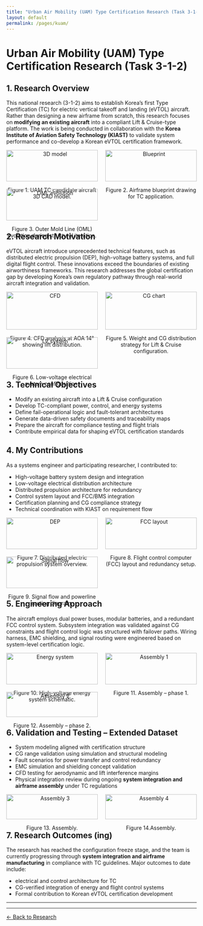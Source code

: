 ```yaml
---
title: "Urban Air Mobility (UAM) Type Certification Research (Task 3-1-2)"
layout: default
permalink: /pages/kuam/
---
```


<h1> Urban Air Mobility (UAM) Type Certification Research (Task 3-1-2) </h1>

## 1. Research Overview  
This national research (3-1-2) aims to establish Korea’s first Type Certification (TC) for electric vertical takeoff and landing (eVTOL) aircraft. Rather than designing a new airframe from scratch, this research focuses on **modifying an existing aircraft** into a compliant Lift & Cruise-type platform. The work is being conducted in collaboration with the **Korea Institute of Aviation Safety Technology (KIAST)** to validate system performance and co-develop a Korean eVTOL certification framework.

<div style="display: flex; flex-wrap: wrap; gap: 20px; justify-content: space-between;">
  <div style="flex: 0 0 calc(50% - 10px); text-align: center;">
    <img src="/assets/kuam/0.jpg" alt="3D model" style="width: 100%; max-height: 300px; object-fit: cover;">
    <p>Figure 1. UAM TC candidate aircraft 3D CAD model.</p>
  </div>
  <div style="flex: 0 0 calc(50% - 10px); text-align: center;">
    <img src="/assets/kuam/1.jpg" alt="Blueprint" style="width: 100%; max-height: 300px; object-fit: cover;">
    <p>Figure 2. Airframe blueprint drawing for TC application.</p>
  </div>
</div>

<div style="display: flex; flex-wrap: wrap; gap: 20px; justify-content: space-between; margin-top: 20px;">
  <div style="flex: 0 0 calc(50% - 10px); text-align: center;">
    <img src="/assets/kuam/2.jpg" alt="OML evolution" style="width: 100%; max-height: 300px; object-fit: cover;">
    <p>Figure 3. Outer Mold Line (OML) evolution during structural iteration.</p>
  </div>
</div>

## 2. Research Motivation  
eVTOL aircraft introduce unprecedented technical features, such as distributed electric propulsion (DEP), high-voltage battery systems, and full digital flight control. These innovations exceed the boundaries of existing airworthiness frameworks. This research addresses the global certification gap by developing Korea’s own regulatory pathway through real-world aircraft integration and validation.

<!-- 2nd Row -->
<div style="display: flex; flex-wrap: wrap; gap: 20px; justify-content: space-between;">
  <div style="flex: 0 0 calc(50% - 10px); text-align: center;">
    <img src="/assets/kuam/3.jpg" alt="CFD" style="width: 100%; max-height: 300px; object-fit: cover;">
    <p>Figure 4. CFD analysis at AOA 14° showing lift distribution.</p>
  </div>
  <div style="flex: 0 0 calc(50% - 10px); text-align: center;">
    <img src="/assets/kuam/4.jpg" alt="CG chart" style="width: 100%; max-height: 300px; object-fit: cover;">
    <p>Figure 5. Weight and CG distribution strategy for Lift & Cruise configuration.</p>
  </div>
</div>

<div style="display: flex; flex-wrap: wrap; gap: 20px; justify-content: space-between; margin-top: 20px;">
  <div style="flex: 0 0 calc(50% - 10px); text-align: center;">
    <img src="/assets/kuam/5.jpg" alt="LV system" style="width: 100%; max-height: 300px; object-fit: cover;">
    <p>Figure 6. Low-voltage electrical system configuration.</p>
  </div>
</div>

## 3. Technical Objectives  
- Modify an existing aircraft into a Lift & Cruise configuration  
- Develop TC-compliant power, control, and energy systems  
- Define fail-operational logic and fault-tolerant architectures  
- Generate data-driven safety documents and traceability maps  
- Prepare the aircraft for compliance testing and flight trials  
- Contribute empirical data for shaping eVTOL certification standards  

## 4. My Contributions  
As a systems engineer and participating researcher, I contributed to:
- High-voltage battery system design and integration  
- Low-voltage electrical distribution architecture  
- Distributed propulsion architecture for redundancy  
- Control system layout and FCC/BMS integration  
- Certification planning and CG compliance strategy  
- Technical coordination with KIAST on requirement flow  

<!-- 3rd Row -->
<div style="display: flex; flex-wrap: wrap; gap: 20px; justify-content: space-between;">
  <div style="flex: 0 0 calc(50% - 10px); text-align: center;">
    <img src="/assets/kuam/6.jpg" alt="DEP" style="width: 100%; max-height: 300px; object-fit: cover;">
    <p>Figure 7. Distributed electric propulsion system overview.</p>
  </div>
  <div style="flex: 0 0 calc(50% - 10px); text-align: center;">
    <img src="/assets/kuam/7.jpg" alt="FCC layout" style="width: 100%; max-height: 300px; object-fit: cover;">
    <p>Figure 8. Flight control computer (FCC) layout and redundancy setup.</p>
  </div>
</div>

<div style="display: flex; flex-wrap: wrap; gap: 20px; justify-content: space-between; margin-top: 20px;">
  <div style="flex: 0 0 calc(50% - 10px); text-align: center;">
    <img src="/assets/kuam/8.jpg" alt="Signal flow" style="width: 100%; max-height: 300px; object-fit: cover;">
    <p>Figure 9. Signal flow and powerline routing diagram.</p>
  </div>
</div>

## 5. Engineering Approach  
The aircraft employs dual power buses, modular batteries, and a redundant FCC control system. Subsystem integration was validated against CG constraints and flight control logic was structured with failover paths. Wiring harness, EMC shielding, and signal routing were engineered based on system-level certification logic.

<!-- 4th Row -->
<div style="display: flex; flex-wrap: wrap; gap: 20px; justify-content: space-between;">
  <div style="flex: 0 0 calc(50% - 10px); text-align: center;">
    <img src="/assets/kuam/9.jpg" alt="Energy system" style="width: 100%; max-height: 300px; object-fit: cover;">
    <p>Figure 10. High-voltage energy system schematic.</p>
  </div>
  <div style="flex: 0 0 calc(50% - 10px); text-align: center;">
    <img src="/assets/kuam/10.jpg" alt="Assembly 1" style="width: 100%; max-height: 300px; object-fit: cover;">
    <p>Figure 11. Assembly – phase 1.</p>
  </div>
</div>

<div style="display: flex; flex-wrap: wrap; gap: 20px; justify-content: space-between; margin-top: 20px;">
  <div style="flex: 0 0 calc(50% - 10px); text-align: center;">
    <img src="/assets/kuam/11.jpg" alt="Assembly 2" style="width: 100%; max-height: 300px; object-fit: cover;">
    <p>Figure 12. Assembly – phase 2.</p>
  </div>
</div>

## 6. Validation and Testing – Extended Dataset  
- System modeling aligned with certification structure  
- CG range validation using simulation and structural modeling  
- Fault scenarios for power transfer and control redundancy  
- EMC simulation and shielding concept validation  
- CFD testing for aerodynamic and lift interference margins  
- Physical integration review during ongoing **system integration and airframe assembly** under TC regulations

<!-- 5th Row -->
<div style="display: flex; flex-wrap: wrap; gap: 20px; justify-content: space-between;">
  <div style="flex: 0 0 calc(50% - 10px); text-align: center;">
    <img src="/assets/kuam/12.jpg" alt="Assembly 3" style="width: 100%; max-height: 300px; object-fit: cover;">
    <p>Figure 13. Assembly.</p>
  </div>
  <div style="flex: 0 0 calc(50% - 10px); text-align: center;">
    <img src="/assets/kuam/13.jpg" alt="Assembly 4" style="width: 100%; max-height: 300px; object-fit: cover;">
    <p>Figure 14.Assembly.</p>
  </div>
</div>

## 7. Research Outcomes  (ing)
The research has reached the configuration freeze stage, and the team is currently progressing through **system integration and airframe manufacturing** in compliance with TC guidelines. Major outcomes to date include:
- electrical and control architecture for TC  
- CG-verified integration of energy and flight control systems  
- Formal contribution to Korean eVTOL certification development
  
---


<hr>
<p><a href="{{ site.baseurl }}/blog/">← Back to Research</a></p>
